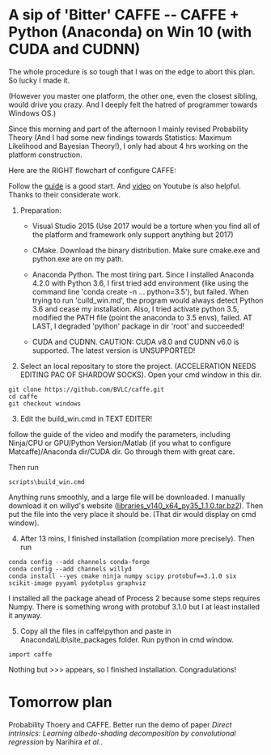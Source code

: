 # A sip of 'Bitter' CAFFE -- CAFFE + Python (Anaconda) on Win 10 (with CUDA and CUDNN)

The whole procedure is so tough that I was on the edge to abort this plan. So lucky I made it.

(However you master one platform, the other one, even the closest sibling, would drive you crazy. And I deeply felt the hatred of programmer towards Windows OS.)

Since this morning and part of the afternoon I mainly revised Probability Theory (And I had some new findings towards Statistics: Maximum Likelihood and Bayesian Theory!), I only had about 4 hrs working on the platform construction.

Here are the RIGHT flowchart of configure CAFFE:

Follow the [guide](https://github.com/BVLC/caffe/tree/windows) is a good start. And [video](https://www.youtube.com/watch?v=SeCE757egcE&feature=youtu.be) on Youtube is also helpful. Thanks to their considerate work.

1. Preparation: 

    * Visual Studio 2015 (Use 2017 would be a torture when you find all of the platform and framework only support anything but 2017)

    * CMake. Download the binary distribution. Make sure cmake.exe and python.exe are on my path.

    * Anaconda Python. The most tiring part. Since I installed Anaconda 4.2.0 with Python 3.6, I first tried add environment (like using the command line 'conda create -n ... python=3.5'), but failed. When trying to run 'cuild_win.md', the program would always detect Python 3.6 and cease my installation. Also, I tried activate python 3.5, modified the PATH file (point the anaconda to 3.5 envs), failed. AT LAST, I degraded 'python' package in dir 'root' and succeeded!

    * CUDA and CUDNN. CAUTION: CUDA v8.0 and CUDNN v6.0 is supported. The latest version is UNSUPPORTED!

2. Select an local repositary to store the project. (ACCELERATION NEEDS EDITING PAC OF SHARDOW SOCKS). Open your cmd window in this dir.

```
git clone https://github.com/BVLC/caffe.git
cd caffe
git checkout windows
```

3. Edit the build_win.cmd in TEXT EDITER!

follow the guide of the video and modify the parameters, including Ninja/CPU or GPU/Python Version/Matlab (if you what to configure Matcaffe)/Anaconda dir/CUDA dir. Go through them with great care.

Then run
```
scripts\build_win.cmd
```

Anything runs smoothly, and a large file will be downloaded. I manually download it on willyd's website ([libraries_v140_x64_py35_1.1.0.tar.bz2](https://github.com/willyd/caffe-builder/releases)). Then put the file into the very place it should be. (That dir would display on cmd window).

4. After 13 mins, I finished installation (compilation more precisely).
Then run
```
conda config --add channels conda-forge
conda config --add channels willyd
conda install --yes cmake ninja numpy scipy protobuf==3.1.0 six scikit-image pyyaml pydotplus graphviz
```
I installed all the package ahead of Process 2 because some steps requires Numpy. There is something wrong with protobuf 3.1.0 but I at least installed it anyway.

5. Copy all the files in caffe\python and paste in Anaconda\Lib\site_packages folder. Run python in cmd window.
```
import caffe
```
Nothing but >>> appears, so I finished installation. Congradulations!

# Tomorrow plan

Probability Thoery and CAFFE. Better run the demo of paper _Direct intrinsics: Learning albedo-shading decomposition by convolutional regression_ by Narihira _et al._.